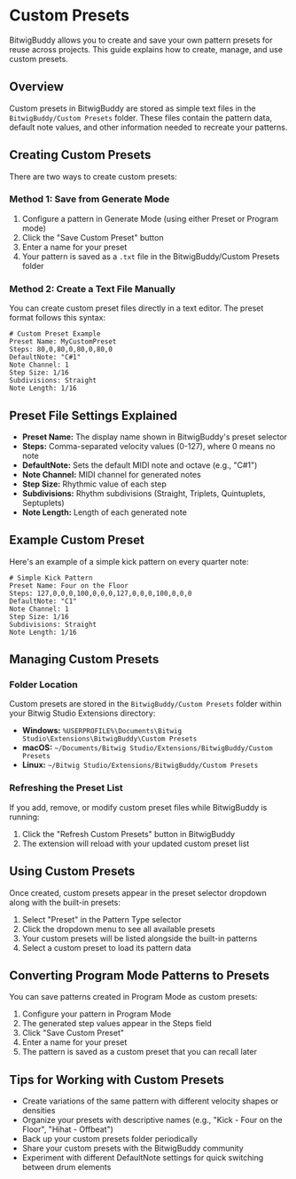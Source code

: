 # Custom Presets

BitwigBuddy allows you to create and save your own pattern presets for reuse across projects. This guide explains how to create, manage, and use custom presets.

## Overview

Custom presets in BitwigBuddy are stored as simple text files in the `BitwigBuddy/Custom Presets` folder. These files contain the pattern data, default note values, and other information needed to recreate your patterns.

## Creating Custom Presets

There are two ways to create custom presets:

### Method 1: Save from Generate Mode

1. Configure a pattern in Generate Mode (using either Preset or Program mode)
2. Click the "Save Custom Preset" button
3. Enter a name for your preset
4. Your pattern is saved as a `.txt` file in the BitwigBuddy/Custom Presets folder

### Method 2: Create a Text File Manually

You can create custom preset files directly in a text editor. The preset format follows this syntax:

```
# Custom Preset Example
Preset Name: MyCustomPreset
Steps: 80,0,80,0,80,0,80,0
DefaultNote: "C#1"
Note Channel: 1
Step Size: 1/16
Subdivisions: Straight
Note Length: 1/16
```

## Preset File Settings Explained

- **Preset Name:** The display name shown in BitwigBuddy's preset selector
- **Steps:** Comma-separated velocity values (0-127), where 0 means no note
- **DefaultNote:** Sets the default MIDI note and octave (e.g., "C#1")
- **Note Channel:** MIDI channel for generated notes
- **Step Size:** Rhythmic value of each step
- **Subdivisions:** Rhythm subdivisions (Straight, Triplets, Quintuplets, Septuplets)
- **Note Length:** Length of each generated note

## Example Custom Preset

Here's an example of a simple kick pattern on every quarter note:

```
# Simple Kick Pattern
Preset Name: Four on the Floor
Steps: 127,0,0,0,100,0,0,0,127,0,0,0,100,0,0,0
DefaultNote: "C1"
Note Channel: 1
Step Size: 1/16
Subdivisions: Straight
Note Length: 1/16
```

## Managing Custom Presets

### Folder Location

Custom presets are stored in the `BitwigBuddy/Custom Presets` folder within your Bitwig Studio Extensions directory:
- **Windows:** `%USERPROFILE%\Documents\Bitwig Studio\Extensions\BitwigBuddy\Custom Presets`
- **macOS:** `~/Documents/Bitwig Studio/Extensions/BitwigBuddy/Custom Presets`
- **Linux:** `~/Bitwig Studio/Extensions/BitwigBuddy/Custom Presets`

### Refreshing the Preset List

If you add, remove, or modify custom preset files while BitwigBuddy is running:
1. Click the "Refresh Custom Presets" button in BitwigBuddy
2. The extension will reload with your updated custom preset list

## Using Custom Presets

Once created, custom presets appear in the preset selector dropdown along with the built-in presets:

1. Select "Preset" in the Pattern Type selector
2. Click the dropdown menu to see all available presets
3. Your custom presets will be listed alongside the built-in patterns
4. Select a custom preset to load its pattern data

## Converting Program Mode Patterns to Presets

You can save patterns created in Program Mode as custom presets:

1. Configure your pattern in Program Mode
2. The generated step values appear in the Steps field
3. Click "Save Custom Preset" 
4. Enter a name for your preset
5. The pattern is saved as a custom preset that you can recall later

## Tips for Working with Custom Presets

- Create variations of the same pattern with different velocity shapes or densities
- Organize your presets with descriptive names (e.g., "Kick - Four on the Floor", "Hihat - Offbeat")
- Back up your custom presets folder periodically
- Share your custom presets with the BitwigBuddy community
- Experiment with different DefaultNote settings for quick switching between drum elements
